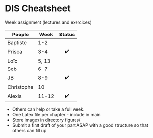 # DIS Cheatsheet

Week assignment (lectures and exercices)

People | Week | Status
--- | --- | :---:
Baptiste | 1-2 | 
Prisca | 3-4 | ✔️
Loïc | 5, 13 | 
Seb | 6-7 | 
JB | 8-9 | ✔️
Christophe | 10 |
Alexis | 11-12 | ✔️

- Others can help or take a full week.
- One Latex file per chapter - include in main 
- Store images in directory figures/
- Submit a first draft of your part ASAP with a good structure so that others can fill up

